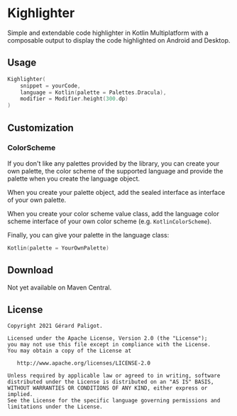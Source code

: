 # Kighlighter

Simple and extendable code highlighter in Kotlin Multiplatform with 
a composable output to display the code highlighted on Android and 
Desktop. 

## Usage

```kotlin
Kighlighter(
    snippet = yourCode,
    language = Kotlin(palette = Palettes.Dracula),
    modifier = Modifier.height(300.dp)
)
```

## Customization

### ColorScheme

If you don't like any palettes provided by the library, you can create
your own palette, the color scheme of the supported language and provide
the palette when you create the language object.

When you create your palette object, add the sealed interface as interface
of your own palette.

When you create your color scheme value class, add the language color scheme 
interface of your own color scheme (e.g. `KotlinColorScheme`).

Finally, you can give your palette in the language class:

```kotlin
Kotlin(palette = YourOwnPalette)
```

## Download

Not yet available on Maven Central.

## License

    Copyright 2021 Gérard Paligot.

    Licensed under the Apache License, Version 2.0 (the "License");
    you may not use this file except in compliance with the License.
    You may obtain a copy of the License at

       http://www.apache.org/licenses/LICENSE-2.0

    Unless required by applicable law or agreed to in writing, software
    distributed under the License is distributed on an "AS IS" BASIS,
    WITHOUT WARRANTIES OR CONDITIONS OF ANY KIND, either express or implied.
    See the License for the specific language governing permissions and
    limitations under the License.